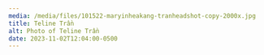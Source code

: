 ```yaml
---
media: /media/files/101522-maryinheakang-tranheadshot-copy-2000x.jpg
title: Teline Trần
alt: Photo of Teline Trần
date: 2023-11-02T12:04:00-0500
---
```

